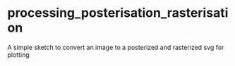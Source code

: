 # processing_posterisation_rasterisation
A simple sketch to convert an image to a posterized and rasterized svg for plotting
